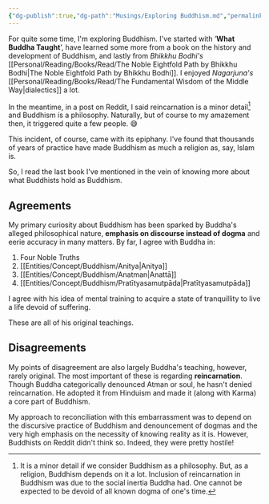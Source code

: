 ```yaml
---
{"dg-publish":true,"dg-path":"Musings/Exploring Buddhism.md","permalink":"/musings/exploring-buddhism/","title":"Exploring Buddhism","tags":["buddhism","philosophy"]}
---
```



For quite some time, I'm exploring Buddhism. I've started with ’**What Buddha Taught**’, have learned some more from a book on the history and development of Buddhism, and lastly from *Bhikkhu Bodhi's* [[Personal/Reading/Books/Read/The Noble Eightfold Path by Bhikkhu Bodhi\|The Noble Eightfold Path by Bhikkhu Bodhi]]. I enjoyed *Nagarjuna's* [[Personal/Reading/Books/Read/The Fundamental Wisdom of the Middle Way\|dialectics]] a lot.

In the meantime, in a post on Reddit, I said reincarnation is a minor detail[^1] and Buddhism is a philosophy. Naturally, but of course to my amazement then, it triggered quite a few people. 😅

This incident, of course, came with its epiphany. I've found that thousands of years of practice have made Buddhism as much a religion as, say, Islam is.

So, I read the last book I've mentioned in the vein of knowing more about what Buddhists hold as Buddhism.

## Agreements
My primary curiosity about Buddhism has been sparked by Buddha's alleged philosophical nature, **emphasis on discourse instead of dogma** and eerie accuracy in many matters. By far, I agree with Buddha in:
  1. Four Noble Truths
  2. [[Entities/Concept/Buddhism/Anitya\|Anitya]]
  3. [[Entities/Concept/Buddhism/Anatman\|Anattā]]
  4. [[Entities/Concept/Buddhism/Pratītyasamutpāda\|Pratītyasamutpāda]]

I agree with his idea of mental training to acquire a state of tranquillity to live a life devoid of suffering.

These are all of his original teachings.

## Disagreements
My points of disagreement are also largely Buddha's teaching, however, rarely original. The most important of these is regarding **reincarnation**. Though Buddha categorically denounced Atman or soul, he hasn't denied reincarnation. He adopted it from Hinduism and made it (along with Karma) a core part of Buddhism.

My approach to reconciliation with this embarrassment was to depend on the discursive practice of Buddhism and denouncement of dogmas and the very high emphasis on the necessity of knowing reality as it is. However, Buddhists on Reddit didn't think so. Indeed, they were pretty hostile!

[^1]: It is a minor detail if we consider Buddhism as a philosophy. But, as a religion, Buddhism depends on it a lot. Inclusion of reincarnation in Buddhism was due to the social inertia Buddha had. One cannot be expected to be devoid of all known dogma of one's time.